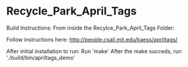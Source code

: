 # Recycle_Park_April_Tags

Build Instructions:
From inside the Recylce_Park_April_Tags Folder:

Follow instructions here: http://people.csail.mit.edu/kaess/apriltags/

After initial installation to run:
Run 'make'
After the make succeds, run './build/bin/apriltags_demo'
